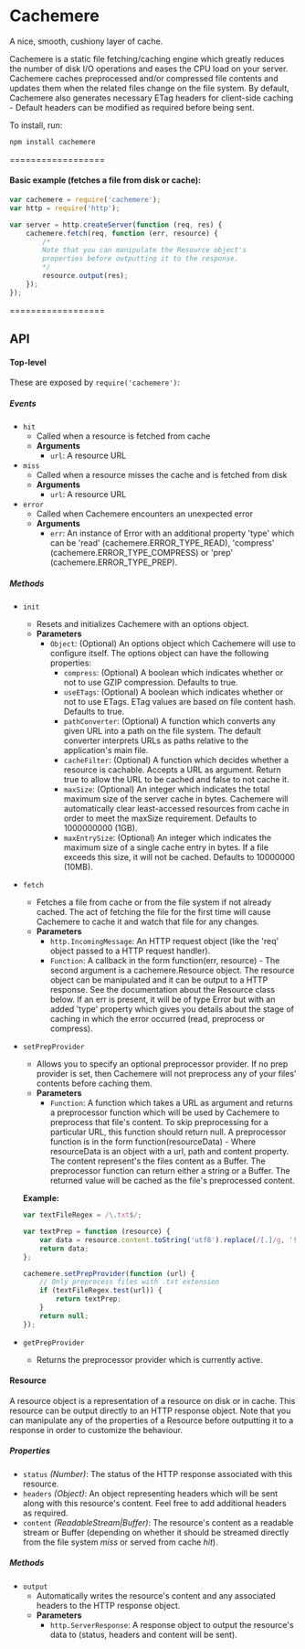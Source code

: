 Cachemere
======

A nice, smooth, cushiony layer of cache.

Cachemere is a static file fetching/caching engine which greatly reduces the number of disk I/O operations and eases the CPU load on your server.
Cachemere caches preprocessed and/or compressed file contents and updates them when the related files change on the file system.
By default, Cachemere also generates necessary ETag headers for client-side caching - Default headers can be modified as required before being sent.

To install, run:

```bash
npm install cachemere
```

==================

#### Basic example (fetches a file from disk or cache):

```js
var cachemere = require('cachemere');
var http = require('http');

var server = http.createServer(function (req, res) {
    cachemere.fetch(req, function (err, resource) {
		/*
		Note that you can manipulate the Resource object's 
		properties before outputting it to the response.
		*/
        resource.output(res);
    });
});
```

==================

## API

#### Top-level

These are exposed by `require('cachemere')`:

##### Events

- `hit`
	- Called when a resource is fetched from cache
	- **Arguments**
		- `url`: A resource URL
- `miss`
	- Called when a resource misses the cache and is fetched from disk
	- **Arguments**
		- `url`: A resource URL
- `error`
	- Called when Cachemere encounters an unexpected error
	- **Arguments**
		- `err`: An instance of Error with an additional property 'type' which can be 'read' (cachemere.ERROR_TYPE_READ), 'compress' (cachemere.ERROR_TYPE_COMPRESS) or 'prep' (cachemere.ERROR_TYPE_PREP).

##### Methods

- `init`
	- Resets and initializes Cachemere with an options object.
	- **Parameters**
		- `Object`: (Optional) An options object which Cachemere will use to configure itself.
		The options object can have the following properties:
			- `compress`: (Optional) A boolean which indicates whether or not to use GZIP compression. Defaults to true.
			- `useETags`: (Optional) A boolean which indicates whether or not to use ETags. ETag values are based on file content hash. Defaults to true.
			- `pathConverter`: (Optional) A function which converts any given URL into a path on the file system. The default converter interprets URLs as paths relative to the application's main file.
			- `cacheFilter`: (Optional) A function which decides whether a resource is cachable. Accepts a URL as argument. Return true to allow the URL to be cached and false to not cache it.
			- `maxSize`: (Optional) An integer which indicates the total maximum size of the server cache in bytes. Cachemere will automatically clear least-accessed resources from cache in order to meet the maxSize requirement. Defaults to 1000000000 (1GB).
			- `maxEntrySize`: (Optional) An integer which indicates the maximum size of a single cache entry in bytes. If a file exceeds this size, it will not be cached. Defaults to 10000000 (10MB).
			
- `fetch`
	- Fetches a file from cache or from the file system if not already cached. The act of fetching the file for the first time will cause Cachemere to cache it and watch that file for any changes.
	- **Parameters**
		- `http.IncomingMessage`: An HTTP request object (like the 'req' object passed to a HTTP request handler).
		- `Function`: A callback in the form function(err, resource) - The second argument is a cachemere.Resource object. The resource object can be manipulated and it can be output to a HTTP response. See the documentation about the Resource class below.
		If an err is present, it will be of type Error but with an added 'type' property which gives you details about the stage of caching in which the error occurred (read, preprocess or compress).

- `setPrepProvider`
	- Allows you to specify an optional preprocessor provider. If no prep provider is set, then Cachemere will not preprocess any of your files' contents before caching them.
	- **Parameters**
		- `Function`: A function which takes a URL as argument and returns a preprocessor function which will be used by Cachemere to preprocess that file's content. To skip preprocessing for a particular URL, this function should return null.
		A preprocessor function is in the form function(resourceData) - Where resourceData is an object with a url, path and content property. The content represent's the files content as a Buffer. The preprocessor function can return either a string or a Buffer.
		The returned value will be cached as the file's preprocessed content.

	**Example:**

	```js
	var textFileRegex = /\.txt$/;

	var textPrep = function (resource) {
		var data = resource.content.toString('utf8').replace(/[.]/g, '!');
		return data;
	};

	cachemere.setPrepProvider(function (url) {
		// Only preprocess files with .txt extension
		if (textFileRegex.test(url)) {
			return textPrep;
		}
		return null;
	});
	```

- `getPrepProvider`
	- Returns the preprocessor provider which is currently active.

	
#### Resource

A resource object is a representation of a resource on disk or in cache.
This resource can be output directly to an HTTP response object.
Note that you can manipulate any of the properties of a Resource before outputting it to a response in order to customize the behaviour.

##### Properties

- `status` _(Number)_: The status of the HTTP response associated with this resource.
- `headers` _(Object)_: An object representing headers which will be sent along with this resource's content. Feel free to add additional headers as required.
- `content` _(ReadableStream|Buffer)_: The resource's content as a readable stream or Buffer (depending on whether it should be streamed directly from the file system *miss* or served from cache *hit*).

##### Methods

- `output`
	- Automatically writes the resource's content and any associated headers to the HTTP response object.
	- **Parameters**
		- `http.ServerResponse`: A response object to output the resource's data to (status, headers and content will be sent).